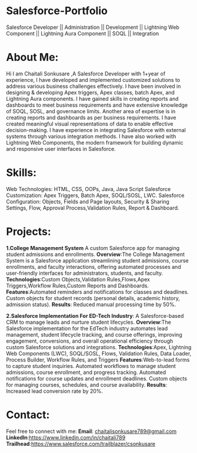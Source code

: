 # Salesforce-Portfolio
Salesforce Developer || Administration || Development || Lightning Web Component || Lightning Aura Component || SOQL || Integration

# About Me:
Hi I am Chaitali Sonkusare ,A Salesforce Developer with 1+year of experience, I have developed and implemented customized solutions to address various business challenges effectively.
I have been involved in designing & developing Apex triggers, Apex classes, batch Apex, and Lightning Aura components.
I have gained skills in creating reports and dashboards to meet business requirements and have extensive knowledge of SOQL, SOSL, and governance limits. 
Another area of expertise is in creating reports and dashboards as per business requirements. I have created meaningful visual representations of data to enable effective decision-making.
 I have experience in integrating Salesforce with external systems through various integration methods. I have also worked with Lightning Web Components, the modern framework for building dynamic and responsive user interfaces in Salesforce.

 # Skills:
Web Technologies: HTML, CSS, OOPs, Java, Java Script
Salesforce Customization: Apex Triggers, Batch Apex, SOQL/SOSL, LWC.
Salesforce Configuration: Objects, Fields and Page layouts, Security & Sharing Settings, Flow, Approval Process,Validation Rules, Report & Dashboard.

# Projects:
**1.College Management System**
A custom Salesforce app for managing student admissions and enrollments.
**Overview**:The College Management System is a Salesforce application streamlining student admissions, course enrollments, and faculty interactions, offering 
             automated processes and user-friendly interfaces for administrators, students, and faculty.
**Technologies**:Custom Objects,Validation Rules,Flows,Apex Triggers,Workflow Rules,Custom Reports and Dashboards.
 **Features**:Automated reminders and notifications for classes and deadlines.
              Custom objects for student records (personal details, academic history, admission status).
 **Results**: Reduced manual processing time by 50%.     

 **2.Salesforce Implementation For ED-Tech Industry**:
 A Salesforce-based CRM to manage leads and nurture student lifecycles.
 **Overview**:The Salesforce implementation for the EdTech industry automates lead management, student lifecycle tracking, and course offerings, improving 
              engagement, conversions, and overall operational efficiency through custom Salesforce solutions and integrations.
 **Technologies**:Apex, Lightning Web Components (LWC), SOQL/SOSL, Flows, Validation Rules, Data Loader, Process Builder, Workflow Rules, and Triggers
 **Features**:Web-to-lead forms to capture student inquiries.
              Automated workflows to manage student admissions, course enrollment, and progress tracking.
              Automated notifications for course updates and enrollment deadlines.
              Custom objects for managing courses, schedules, and course availability.
 **Results**: Increased lead conversion rate by 20%.

 # Contact:
 Feel free to connect with me:
  **Email**: chaitalisonkusare789@gmail.com
  **LinkedIn**:https://www.linkedin.com/in/chaitali789
  **Trailhead**:https://www.salesforce.com/trailblazer/csonkusare








              
